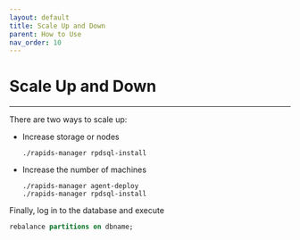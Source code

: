 ```yaml
---
layout: default
title: Scale Up and Down
parent: How to Use
nav_order: 10
---
```


# Scale Up and Down

---

There are two ways to scale up:

- Increase storage or nodes

  ```shell
  ./rapids-manager rpdsql-install
  ```

- Increase the number of machines

  ```shell
  ./rapids-manager agent-deploy
  ./rapids-manager rpdsql-install
  ```

Finally, log in to the database and execute

```sql
rebalance partitions on dbname;
```

